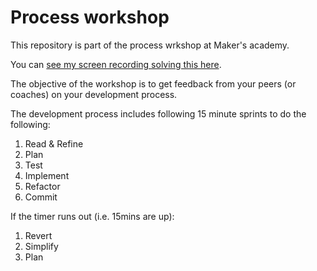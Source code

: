 # Process workshop

This repository is part of the process wrkshop at Maker's academy.

You can [see my screen recording solving this here](https://youtu.be/I1GI0Y-nfYw).

The objective of the workshop is to get feedback from your peers (or coaches) on your development process.

The development process includes following 15 minute sprints to do the following:

1. Read & Refine
2. Plan
3. Test
4. Implement
5. Refactor
6. Commit

If the timer runs out (i.e. 15mins are up):

1. Revert
2. Simplify
3. Plan
